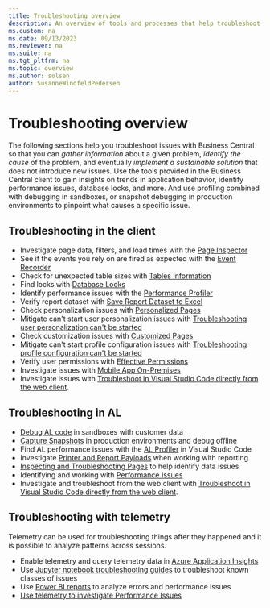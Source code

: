 ```yaml
---
title: Troubleshooting overview
description: An overview of tools and processes that help troubleshoot issues in Business Central.
ms.custom: na
ms.date: 09/13/2023
ms.reviewer: na
ms.suite: na
ms.tgt_pltfrm: na
ms.topic: overview
ms.author: solsen
author: SusanneWindfeldPedersen
---
```


# Troubleshooting overview

The following sections help you troubleshoot issues with Business Central so that you can *gather information* about a given problem, *identify the cause* of the problem, and eventually *implement a sustainable solution* that does not introduce new issues. Use the tools provided in the Business Central client to gain insights on trends in application behavior, identify performance issues, database locks, and more. And use profiling combined with debugging in sandboxes, or snapshot debugging in production environments to pinpoint what causes a specific issue.

## Troubleshooting in the client

- Investigate page data, filters, and load times with the [Page Inspector](/dynamics365/business-central/across-inspect-page)
- See if the events you rely on are fired as expected with the [Event Recorder](devenv-events-discoverability.md)
- Check for unexpected table sizes with [Tables Information](/dynamics365/business-central/admin-view-table-information)
- Find locks with [Database Locks](/dynamics365/business-central/admin-view-database-locks)
- Identify performance issues with the [Performance Profiler](../administration/performance-profiler-overview.md)
- Verify report dataset with [Save Report Dataset to Excel](/dynamics365/business-central/report-analyze-excel)
- Check personalization issues with [Personalized Pages](/dynamics365/business-central/ui-personalization-user)  
- Mitigate can't start user personalization issues with [Troubleshooting user personalization can't be started](devenv-troubleshooting-user-personalization.md)  
- Check customization issues with [Customized Pages](/dynamics365/business-central/ui-personalization-manage)
- Mitigate can't start profile configuration issues with [Troubleshooting profile configuration can't be started](devenv-troubleshooting-profile-configuration.md)
- Verify user permissions with [Effective Permissions](/dynamics365/business-central/ui-define-granular-permissions)
- Investigate issues with [Mobile App On-Premises](devenv-troubleshooting-the-mobile-app.md)
- Investigate issues with [Troubleshoot in Visual Studio Code directly from the web client](devenv-troubleshoot-vscode-webclient.md).


## Troubleshooting in AL

- [Debug AL code](devenv-debugging.md) in sandboxes with customer data
- [Capture Snapshots](devenv-snapshot-debugging.md) in production environments and debug offline
- Find AL performance issues with the [AL Profiler](devenv-al-profiler-overview.md) in Visual Studio Code
- Investigate [Printer and Report Payloads](devenv-reports-troubleshoot-printing.md) when working with reporting
- [Inspecting and Troubleshooting Pages](devenv-inspecting-pages.md) to help identify data issues
- Identifying and working with [Performance Issues](../performance/performance-overview.md)
- Investigate and troubleshoot from the web client with [Troubleshoot in Visual Studio Code directly from the web client](devenv-troubleshoot-vscode-webclient.md).

## Troubleshooting with telemetry

Telemetry can be used for troubleshooting things after they happened and it is possible to analyze patterns across sessions.
- Enable telemetry and query telemetry data in [Azure Application Insights](../administration/telemetry-overview.md)
- Use [Jupyter notebook troubleshooting guides](https://aka.ms/bctelemetrysamples) to troubleshoot known classes of issues
- Use [Power BI reports](https://aka.ms/bctelemetrysamples) to analyze errors and performance issues
- [Use telemetry to investigate Performance Issues](../performance/performance-work-perf-problem.md)

